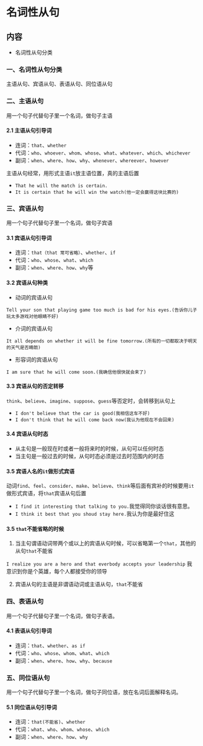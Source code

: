 # 名词性从句

## 内容

- 名词性从句分类

### 一、名词性从句分类

主语从句、宾语从句、表语从句、同位语从句

### 二、主语从句

用一个句子代替句子里一个名词，做句子主语

#### 2.1 主语从句引导词

- 连词：`that`、`whether`
- 代词：`who`、`whoever`、`whom`、`whose`、`what`、`whatever`、`which`、`whichever`
- 副词：`when`、`where`、`how`、`why`、`whenever`、`whereever`、`however`

主语从句经常，用形式主语`it`放主语位置，真的主语后置

- `That he will the match is certain.`
- `It is certain that he will win the watch(他一定会赢得这块比赛的)`

### 三、宾语从句

用一个句子代替句子里一个名词，做句子宾语

#### 3.1 宾语从句引导词

- 连词：`that（that 常可省略）`、`whether`、`if`
- 代词：`who`、`whose`、`what`、`which`
- 副词：`when`、`where`、`how`、`why`等

#### 3.2 宾语从句种类

- 动词的宾语从句

`Tell your son that playing game too much is bad for his eyes.(告诉你儿子玩太多游戏对他眼睛不好)`

- 介词的宾语从句

`It all depends on whether it will be fine tomorrow.(所有的一切都取决于明天的天气是否睛朗)`

- 形容词的宾语从句

`I am sure that he will come soon.(我确信他很快就会来了)`

#### 3.3 宾语从句的否定转移

`think`、`believe`、`imagine`、`suppose`、`guess`等否定时，会转移到从句上

- `I don't believe that the car is good(我相信这车不好)`
- `I don't think that he will come back now(我认为他现在不会回来)`

#### 3.4 宾语从句时态

- 从主句是一般现在时或者一般将来时的时候，从句可以任何时态
- 当主句是一般过去的时候，从句时态必须是过去时范围内的时态

#### 3.5 宾语人名的`it`做形式宾语

动词`find`、`feel`、`consider`、`make`、`believe`、`think`等后面有宾补的时候要用`it`做形式宾语，将`that`宾语从句后置

- `I find it interesting that talking to you.`我觉得同你谈话很有意思。
- `I think it best that you shoud stay here.`我认为你是最好住这

#### 3.5 `that`不能省略的时候

1. 当主句谓语动词带两个或以上的宾语从句时候，可以省略第一个`that`，其他的从句`that`不能省

`I realize you are a hero and that everbody accepts your leadership` 我意识到你是个英雄，每个人都接受你的领导

2. 宾语从句的主语是非谓语动词或主语从句，`that`不能省

### 四、表语从句

用一个句子代替句子里一个名词，做句子表语。

#### 4.1 表语从句引导词

- 连词：`that`、`whether`、`as if`
- 代词：`who`、`whose`、`whom`、`what`、`which`
- 副词：`when`、`where`、`how`、`why`、`because`

### 五、同位语从句

用一个句子代替句子里一个名词，做句子同位语，放在名词后面解释名词。

#### 5.1 同位语从句引导词

- 连词：`that(不能省)`、`whether`
- 代词：`what`、`who`、`whom`、`whose`、`which`
- 副词：`when`、`where`、`how`、`why`